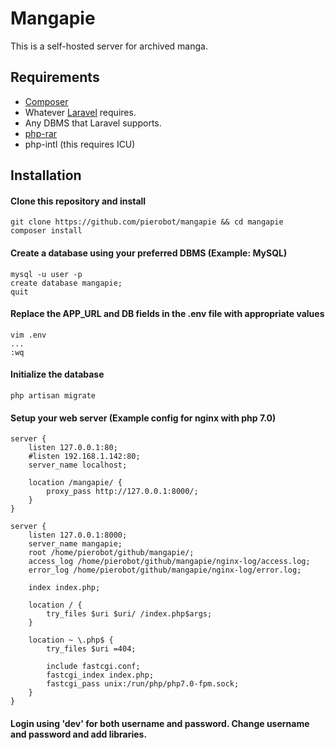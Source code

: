 # Mangapie

This is a self-hosted server for archived manga.

## Requirements

* [Composer](https://getcomposer.org/)
* Whatever [Laravel](https://laravel.com/docs/master/installation) requires.
* Any DBMS that Laravel supports.
* [php-rar](https://github.com/cataphract/php-rar)
* php-intl (this requires ICU)

## Installation

#### Clone this repository and install
```
git clone https://github.com/pierobot/mangapie && cd mangapie
composer install
```

#### Create a database using your preferred DBMS (Example: MySQL)
```
mysql -u user -p
create database mangapie;
quit
```

#### Replace the APP_URL and DB fields in the .env file with appropriate values
```
vim .env
...
:wq
```

#### Initialize the database
```
php artisan migrate
```

#### Setup your web server (Example config for nginx with php 7.0)
```
server {
	listen 127.0.0.1:80;
	#listen 192.168.1.142:80; 
	server_name localhost;

	location /mangapie/ {
		proxy_pass http://127.0.0.1:8000/;
	}
}

server {
	listen 127.0.0.1:8000;
	server_name mangapie;
	root /home/pierobot/github/mangapie/;
	access_log /home/pierobot/github/mangapie/nginx-log/access.log;
	error_log /home/pierobot/github/mangapie/nginx-log/error.log;

	index index.php;

	location / {
		try_files $uri $uri/ /index.php$args;
	}

	location ~ \.php$ {
		try_files $uri =404;

		include fastcgi.conf;
		fastcgi_index index.php;
		fastcgi_pass unix:/run/php/php7.0-fpm.sock;
	}
}

```

#### Login using 'dev' for both username and password. Change username and password and add libraries.